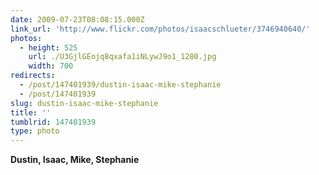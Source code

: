 ```yaml
---
date: 2009-07-23T08:08:15.000Z
link_url: 'http://www.flickr.com/photos/isaacschlueter/3746940640/'
photos:
  - height: 525
    url: ./U3GjlGEojq8qxafa1iNLywJ9o1_1280.jpg
    width: 700
redirects:
  - /post/147401939/dustin-isaac-mike-stephanie
  - /post/147401939
slug: dustin-isaac-mike-stephanie
title: ''
tumblrid: 147401939
type: photo
---
```

<p><b>Dustin, Isaac, Mike, Stephanie</b></p>
